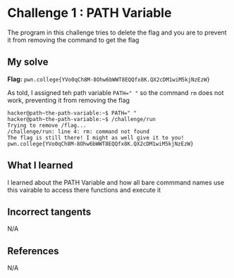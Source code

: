 # Challenge 1 : PATH Variable
The program in this challenge tries to delete the flag and you are to prevent it from removing the command to get the flag

## My solve
**Flag:** `pwn.college{YVo0qCh8M-8Ohw6bWWT8EQQfx8K.QX2cDM1wiM5kjNzEzW}`

As told, I assigned teh path variable `PATH=" "` so the command `rm` does not work, preventing it from removing the flag
```
hacker@path~the-path-variable:~$ PATH=" "
hacker@path~the-path-variable:~$ /challenge/run
Trying to remove /flag...
/challenge/run: line 4: rm: command not found
The flag is still there! I might as well give it to you!
pwn.college{YVo0qCh8M-8Ohw6bWWT8EQQfx8K.QX2cDM1wiM5kjNzEzW}
```

## What I learned 
I learned about the PATH Variable and how all bare commmand names use this vairable to access there functions and execute it

## Incorrect tangents 
N/A

## References 
N/A
